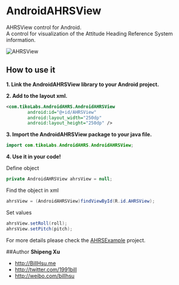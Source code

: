 AndroidAHRSView
================

AHRSView control for Android.  
A control for visualization of the Attitude Heading Reference System information.  

![AHRSView](https://github.com/billhsu/Android_AHRSView/raw/master/doc/android.png)  

## How to use it

**1. Link the AndroidAHRSView library to your Android project.**  

**2. Add to the layout xml.**

```xml
<com.tikoLabs.AndroidAHRS.AndroidAHRSView
        android:id="@+id/AHRSView"
        android:layout_width="250dp"
        android:layout_height="250dp" />
```

**3. Import the AndroidAHRSView package to your java file.**

```java
import com.tikoLabs.AndroidAHRS.AndroidAHRSView;
```

**4. Use it in your code!**

Define object  
```java
private AndroidAHRSView ahrsView = null;
```

Find the object in xml  
```java
ahrsView = (AndroidAHRSView)findViewById(R.id.AHRSView);
```

Set values  
```java
ahrsView.setRoll(roll);
ahrsView.setPitch(pitch);
```

For more details please check the [AHRSExample](https://github.com/billhsu/AndroidAHRSView/blob/master/AHRSExample/) project.  

##Author
**Shipeng Xu**

+ http://BillHsu.me
+ http://twitter.com/1991bill
+ http://weibo.com/billhsu
